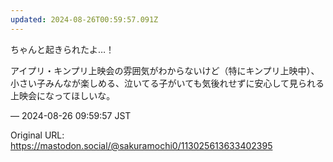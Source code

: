 ```yaml
---
updated: 2024-08-26T00:59:57.091Z
---
```


<p>ちゃんと起きられたよ…！</p><p>アイプリ・キンプリ上映会の雰囲気がわからないけど（特にキンプリ上映中）、小さい子みんなが楽しめる、泣いてる子がいても気後れせずに安心して見られる上映会になってほしいな。</p>

&mdash; 2024-08-26 09:59:57 JST

Original URL: https://mastodon.social/@sakuramochi0/113025613633402395

